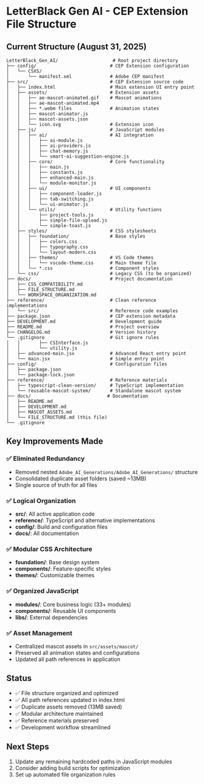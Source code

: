 # LetterBlack Gen AI - CEP Extension File Structure

## Current Structure (August 31, 2025)

```
LetterBlack_Gen_AI/                    # Root project directory
├── config/                           # CEP Extension configuration
│   └── CSXS/
│       └── manifest.xml              # Adobe CEP manifest
├── src/                              # CEP Extension source code
│   ├── index.html                    # Main extension UI entry point
│   ├── assets/                       # Extension assets
│   │   ├── ae-mascot-animated.gif    # Mascot animations
│   │   ├── ae-mascot-animated.mp4    
│   │   ├── *.webm files              # Animation states
│   │   ├── mascot-animator.js
│   │   ├── mascot-assets.json
│   │   └── icon.svg                  # Extension icon
│   ├── js/                           # JavaScript modules
│   │   ├── ai/                       # AI integration
│   │   │   ├── ai-module.js
│   │   │   ├── ai-providers.js
│   │   │   ├── chat-memory.js
│   │   │   └── smart-ai-suggestion-engine.js
│   │   ├── core/                     # Core functionality
│   │   │   ├── main.js
│   │   │   ├── constants.js
│   │   │   ├── enhanced-main.js
│   │   │   └── module-monitor.js
│   │   ├── ui/                       # UI components
│   │   │   ├── component-loader.js
│   │   │   ├── tab-switching.js
│   │   │   └── ui-animator.js
│   │   └── utils/                    # Utility functions
│   │       ├── project-tools.js
│   │       ├── simple-file-upload.js
│   │       └── simple-toast.js
│   ├── styles/                       # CSS stylesheets
│   │   ├── foundation/               # Base styles
│   │   │   ├── colors.css
│   │   │   ├── typography.css
│   │   │   └── layout-modern.css
│   │   ├── themes/                   # VS Code themes
│   │   │   └── vscode-theme.css      # Main theme file
│   │   └── *.css                     # Component styles
│   └── css/                          # Legacy CSS (to be organized)
├── docs/                             # Project documentation
│   ├── CSS_COMPATIBILITY.md
│   ├── FILE_STRUCTURE.md
│   └── WORKSPACE_ORGANIZATION.md
├── reference/                        # Clean reference implementations
│   └── src/                          # Reference code examples
├── package.json                      # CEP extension metadata
├── DEVELOPMENT.md                    # Development guide
├── README.md                         # Project overview
├── CHANGELOG.md                      # Version history
└── .gitignore                        # Git ignore rules
│   │       ├── CSInterface.js
│   │       └── utility.js
│   ├── advanced-main.jsx             # Advanced React entry point
│   └── main.jsx                      # Simple entry point
├── config/                           # Configuration files
│   ├── package.json
│   └── package-lock.json
├── reference/                        # Reference materials
│   ├── typescript-clean-version/     # TypeScript implementation
│   └── reusable-mascot-system/       # Standalone mascot system
├── docs/                            # Documentation
│   ├── README.md
│   ├── DEVELOPMENT.md
│   ├── MASCOT_ASSETS.md
│   └── FILE_STRUCTURE.md (this file)
└── .gitignore
```

## Key Improvements Made

### ✅ **Eliminated Redundancy**
- Removed nested `Adobe_AI_Generations/Adobe_AI_Generations/` structure
- Consolidated duplicate asset folders (saved ~13MB)
- Single source of truth for all files

### ✅ **Logical Organization**
- **src/**: All active application code
- **reference/**: TypeScript and alternative implementations
- **config/**: Build and configuration files
- **docs/**: All documentation

### ✅ **Modular CSS Architecture**
- **foundation/**: Base design system
- **components/**: Feature-specific styles
- **themes/**: Customizable themes

### ✅ **Organized JavaScript**
- **modules/**: Core business logic (33+ modules)
- **components/**: Reusable UI components
- **libs/**: External dependencies

### ✅ **Asset Management**
- Centralized mascot assets in `src/assets/mascot/`
- Preserved all animation states and configurations
- Updated all path references in application

## Status
- ✅ File structure organized and optimized
- ✅ All path references updated in index.html
- ✅ Duplicate assets removed (13MB saved)
- ✅ Modular architecture maintained
- ✅ Reference materials preserved
- ✅ Development workflow streamlined

## Next Steps
1. Update any remaining hardcoded paths in JavaScript modules
2. Consider adding build scripts for optimization
3. Set up automated file organization rules
